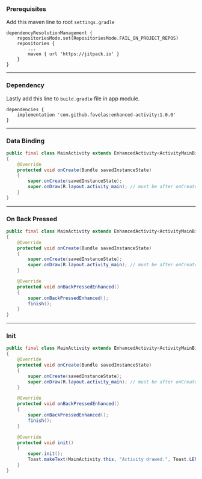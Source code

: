 ### Prerequisites

Add this maven line to root `settings.gradle`

~~~
dependencyResolutionManagement {
    repositoriesMode.set(RepositoriesMode.FAIL_ON_PROJECT_REPOS)
    repositories {
        ...
        maven { url 'https://jitpack.io' }
    }
}
~~~

-----------------------------------------

### Dependency

Lastly add this line to `build.gradle` file in app module.

~~~
dependencies {
    implementation 'com.github.fovelas:enhanced-activity:1.0.0'
}
~~~

-----------------------------------------

### Data Binding

```java
public final class MainActivity extends EnhancedActivity<ActivityMainBinding> // binding class of your layout
{
    @Override
    protected void onCreate(Bundle savedInstanceState)
    {
        super.onCreate(savedInstanceState);
        super.onDraw(R.layout.activity_main); // must be after onCreate()
    }
}
```

-----------------------------------------

### On Back Pressed

```java
public final class MainActivity extends EnhancedActivity<ActivityMainBinding> // binding class of your layout
{
    @Override
    protected void onCreate(Bundle savedInstanceState)
    {
        super.onCreate(savedInstanceState);
        super.onDraw(R.layout.activity_main); // must be after onCreate()
    }

    @Override
    protected void onBackPressedEnhanced()
    {
        super.onBackPressedEnhanced();
        finish();
    }
}
```

-----------------------------------------

### Init

```java
public final class MainActivity extends EnhancedActivity<ActivityMainBinding> // binding class of your layout
{
    @Override
    protected void onCreate(Bundle savedInstanceState)
    {
        super.onCreate(savedInstanceState);
        super.onDraw(R.layout.activity_main); // must be after onCreate()
    }

    @Override
    protected void onBackPressedEnhanced()
    {
        super.onBackPressedEnhanced();
        finish();
    }

    @Override
    protected void init()
    {
        super.init();
        Toast.makeText(MainActivity.this, "Activity drawed.", Toast.LENGTH_SHORT).show();
    }
}
```